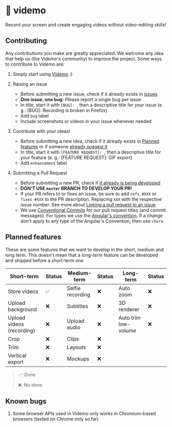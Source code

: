 # 🎥 videmo

Record your screen and create engaging videos without video-editing skills!

## Contributing

Any contributions you make are greatly appreciated. We welcome any idea that help us (the Videmo's community) to improve the project. Some ways to contribute to Videmo are:

1. Simply start using [Videmo](https://videmo.vercel.app/) :)
2. Raising an issue

   - Before submitting a new issue, check if it already exists in [issues](https://github.com/jrafaaael/videmo/issues)
   - **One issue, one bug:** Please report a single bug per issue
   - In title, start it with `[BUG]: `, then a descriptive title for your issue (e. g.: [BUG]: Recording is broken in Firefox)
   - Add `bug` label
   - Include screenshots or videos in your issue whenever needed

3. Contribute with your ideas!

   - Before submitting a new idea, check if it already exists in [Planned features](https://github.com/jrafaaael/videmo?tab=readme-ov-file#planned-features) or if someone [already suggest it](https://github.com/jrafaaael/videmo/issues?q=is%3Aopen+is%3Aissue+label%3Aenhancement)
   - In title, start it with `[FEATURE REQUEST]: `, then a descriptive title for your feature (e. g.: [FEATURE REQUEST]: GIF export)
   - Add `enhancement` label

4. Submitting a Pull Request

   - Before submitting a new PR, check if [it already is being developed](https://github.com/jrafaaael/videmo/pulls)
   - **DON'T USE `master` BRANCH TO DEVELOP YOUR PR!**
   - If your PR refers to or fixes an issue, be sure to add `refs #XXX` or `fixes #XXX` to the PR description. Replacing `XXX` with the respective issue number. See more about [Linking a pull request to an issue](https://docs.github.com/en/issues/tracking-your-work-with-issues/linking-a-pull-request-to-an-issue)
   - We use [Conventional Commits](https://www.conventionalcommits.org/en/v1.0.0/) for our pull request titles (and commit messages). For types we use the [Angular's convention](https://github.com/angular/angular/blob/22b96b9/CONTRIBUTING.md#type). If a change don't apply to any type of the Angular's Convention, then use `chore`

## Planned features

These are some features that we want to develop in the short, medium and long term. This doesn't mean that a long-term feature can be developed and shipped before a short-term one

| Short-term                | Status | Medium-term      | Status | Long-term            | Status |
| ------------------------- | ------ | ---------------- | ------ | -------------------- | ------ |
| Store videos              | ✅     | Selfie recording | ❌     | Auto zoom            | ❌     |
| Upload background         | ❌     | Subtitles        | ❌     | 3D renderer          | ❌     |
| Upload videos (recording) | ❌     | Upload audio     | ❌     | Auto trim low-volume | ❌     |
| Crop                      | ❌     | Clips            | ❌     |                      |        |
| Trim                      | ❌     | Layouts          | ❌     |                      |        |
| Vertical export           | ❌     | Mockups          | ❌     |                      |        |

> ✅: Done
>
> ❌: No done

## Known bugs

1. Some browser APIs used in Videmo only works in Chromium-based browsers (tested on Chrome only so far)
